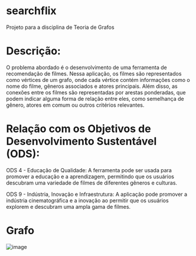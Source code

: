 # searchflix
Projeto para a disciplina de Teoria de Grafos

# Descrição:
O problema abordado é o desenvolvimento de uma ferramenta de recomendação de filmes. Nessa aplicação, os filmes são representados como vértices de um grafo, onde cada vértice contém informações como o nome do filme, gêneros associados e atores principais. Além disso, as conexões entre os filmes são representadas por arestas ponderadas, que podem indicar alguma forma de relação entre eles, como semelhança de gênero, atores em comum ou outros critérios relevantes.

# Relação com os Objetivos de Desenvolvimento Sustentável (ODS):
ODS 4 - Educação de Qualidade: A ferramenta pode ser usada para promover a educação e a aprendizagem, permitindo que os usuários descubram uma variedade de filmes de diferentes gêneros e culturas.

ODS 9 - Indústria, Inovação e Infraestrutura: A aplicação pode promover a indústria cinematográfica e a inovação ao permitir que os usuários explorem e descubram uma ampla gama de filmes.

# Grafo
![image](https://github.com/guisanoli/searchflix/assets/83303272/f3835ad3-04c2-47c8-9c15-5d5fd438fd6b)


